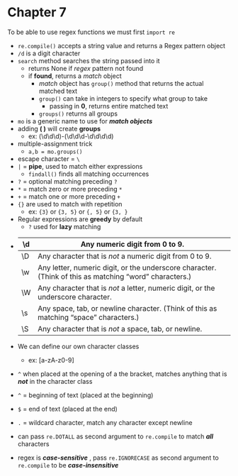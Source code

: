 # Chapter 7

To be able to use regex functions we must first `import re` 

* `re.compile()` accepts a string value and returns a Regex pattern object
* `/d` is a digit character
* `search` method searches the string passed into it 
  * returns None if *regex* pattern not found
  * if **found**, returns a *match* object 
    * *match* object has `group()` method that returns the actual matched text
    * `group()` can take in integers to specify what group to take
      * passing in **0**, returns entire matched text
    * `groups()` returns all groups
* `mo` is a generic name to use for ***match objects***
* adding **( )** will create **groups**
  * ex: (\d\d\d)-(\d\d\d-\d\d\d\d)
* multiple-assignment trick 
  * `a,b = mo.groups()`
* escape character = `\`
* `|` = **pipe**, used to match either expressions
  * `findall()` finds all matching occurrences
* `?` = optional matching preceding `?` 
* `*` = match zero or more preceding `*` 
* `+` = match one or more preceding `+` 
* `{}` are used to match with repetition 
  * ex: `{3}` or `{3, 5}` or `{, 5}` or `{3, }` 
* Regular expressions are **greedy** by default
  * `?` used for **lazy** matching

- | \d   | Any numeric digit from 0 to 9.                               |
  | ---- | ------------------------------------------------------------ |
  | \D   | Any character that is *not* a numeric digit from 0 to 9.     |
  | \w   | Any letter, numeric digit, or the underscore character. (Think of this as matching “word” characters.) |
  | \W   | Any character that is *not* a letter, numeric digit, or the underscore character. |
  | \s   | Any space, tab, or newline character. (Think of this as matching “space” characters.) |
  | \S   | Any character that is *not* a space, tab, or newline.        |

- We can define our own character classes
  - ex: [a-zA-z0-9]

- `^` when placed at the opening of a the bracket, matches anything that is ***not*** in the character class
- `^` = beginning of text (placed at the beginning)
- `$` = end of text (placed at the end)
- `.` = wildcard character, match any character except newline

- can pass `re.DOTALL` as second argument to `re.compile` to match ***all*** characters
- regex is ***case-sensitive*** , pass `re.IGNORECASE` as second argument to `re.compile` to be ***case-insensitive*** 